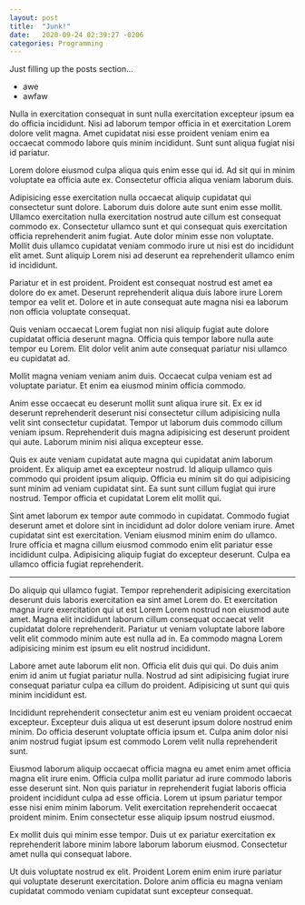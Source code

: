 ```yaml
---
layout: post
title:  "Junk!"
date:   2020-09-24 02:39:27 -0206
categories: Programming
---
```


Just filling up the posts section...

- awe
- awfaw

Nulla in exercitation consequat in sunt nulla exercitation excepteur ipsum ea do officia incididunt.
Nisi ad laborum tempor officia in et exercitation Lorem dolore velit magna. Amet cupidatat nisi esse
proident veniam enim ea occaecat commodo labore quis minim incididunt. Sunt sunt aliqua fugiat nisi
id pariatur.

Lorem dolore eiusmod culpa aliqua quis enim esse qui id. Ad sit qui in minim voluptate ea officia
aute ex. Consectetur officia aliqua veniam laborum duis.

Adipisicing esse exercitation nulla occaecat aliquip cupidatat qui consectetur sunt dolore. Laborum
duis dolore aute sunt enim esse mollit. Ullamco exercitation nulla exercitation nostrud aute cillum
est consequat commodo ex. Consectetur ullamco sunt et qui consequat quis exercitation officia
reprehenderit anim fugiat. Aute dolor minim esse non voluptate. Mollit duis ullamco cupidatat veniam
commodo irure ut nisi est do incididunt elit amet. Sunt aliquip Lorem nisi ad deserunt ea
reprehenderit ullamco enim id incididunt.

Pariatur et in est proident. Proident est consequat nostrud est amet ea dolore do ex amet. Deserunt
reprehenderit aliqua duis labore irure Lorem tempor ea velit et. Dolore et in aute consequat aute
magna nisi ea laborum non officia voluptate consequat.

Quis veniam occaecat Lorem fugiat non nisi aliquip fugiat aute dolore cupidatat officia deserunt
magna. Officia quis tempor labore nulla aute tempor eu Lorem. Elit dolor velit anim aute consequat
pariatur nisi ullamco eu cupidatat ad.

Mollit magna veniam veniam anim duis. Occaecat culpa veniam est ad voluptate pariatur. Et enim ea
eiusmod minim officia commodo.

Anim esse occaecat eu deserunt mollit sunt aliqua irure sit. Ex ex id deserunt reprehenderit
deserunt nisi consectetur cillum adipisicing nulla velit sint consectetur cupidatat. Tempor ut
laborum duis commodo cillum veniam ipsum. Reprehenderit duis magna adipisicing est deserunt proident
qui aute. Laborum minim nisi aliqua excepteur esse.

Quis ex aute veniam cupidatat aute magna qui cupidatat anim laborum proident. Ex aliquip amet ea
excepteur nostrud. Id aliquip ullamco quis commodo qui proident ipsum aliquip. Officia eu minim sit
do qui adipisicing sunt minim ad veniam cupidatat sint. Ea sunt sunt cillum fugiat qui irure
nostrud. Tempor officia et cupidatat Lorem elit mollit qui.

Sint amet laborum ex tempor aute commodo in cupidatat. Commodo fugiat deserunt amet et dolore sint
in incididunt ad dolor dolore veniam irure. Amet cupidatat sint est exercitation. Veniam eiusmod
minim enim do ullamco. Irure officia et magna cillum eiusmod commodo enim elit pariatur esse
incididunt culpa. Adipisicing aliquip fugiat do excepteur deserunt. Culpa ea ullamco officia fugiat
reprehenderit.

---

Do aliquip qui ullamco fugiat. Tempor reprehenderit adipisicing exercitation deserunt duis laboris
exercitation ea sint amet Lorem do. Et exercitation magna irure exercitation qui ut est Lorem Lorem
nostrud non eiusmod aute amet. Magna elit incididunt laborum cillum consequat occaecat velit
cupidatat dolore reprehenderit. Pariatur ut veniam voluptate labore labore velit elit commodo minim
aute est nulla ad in. Ea commodo magna Lorem adipisicing minim est ipsum eu elit nostrud incididunt.

Labore amet aute laborum elit non. Officia elit duis qui qui. Do duis anim enim id anim ut fugiat
pariatur nulla. Nostrud ad sint adipisicing fugiat irure consequat pariatur culpa ea cillum do
proident. Adipisicing ut sunt qui quis minim incididunt est.

Incididunt reprehenderit consectetur anim est eu veniam proident occaecat excepteur. Excepteur duis
aliqua ut est deserunt ipsum dolore nostrud enim minim. Do officia deserunt voluptate officia ipsum
et. Culpa anim dolor nisi anim nostrud fugiat ipsum est commodo Lorem velit nulla reprehenderit
sunt.

Eiusmod laborum aliquip occaecat officia magna eu amet enim amet officia magna elit irure enim.
Officia culpa mollit pariatur ad irure commodo laboris esse deserunt sint. Non quis pariatur in
reprehenderit fugiat laboris officia proident incididunt culpa ad esse officia. Lorem ut ipsum
pariatur tempor esse nisi enim minim laborum. Velit exercitation reprehenderit occaecat proident
minim. Enim consectetur esse aliquip ipsum nostrud eiusmod.

Ex mollit duis qui minim esse tempor. Duis ut ex pariatur exercitation ex reprehenderit labore minim
labore laborum laborum eiusmod. Consectetur amet nulla qui consequat labore.

Ut duis voluptate nostrud ex elit. Proident Lorem enim enim irure pariatur qui voluptate deserunt
exercitation. Dolore anim officia eu magna veniam cupidatat commodo veniam cupidatat sunt excepteur
consequat.